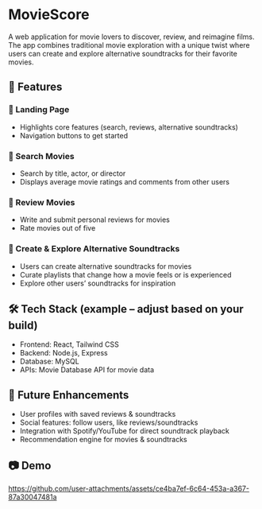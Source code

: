 # MovieScore

A web application for movie lovers to discover, review, and reimagine films. The app combines traditional movie exploration with a unique twist where users can create and explore alternative soundtracks for their favorite movies.

## 🚀 Features
### 🔹 Landing Page

- Highlights core features (search, reviews, alternative soundtracks)
- Navigation buttons to get started

### 🔹 Search Movies

- Search by title, actor, or director
- Displays average movie ratings and comments from other users

### 🔹 Review Movies

- Write and submit personal reviews for movies
- Rate movies out of five

### 🔹 Create & Explore Alternative Soundtracks

- Users can create alternative soundtracks for movies
- Curate playlists that change how a movie feels or is experienced
- Explore other users’ soundtracks for inspiration

## 🛠️ Tech Stack (example – adjust based on your build)

- Frontend: React, Tailwind CSS
- Backend: Node.js, Express
- Database: MySQL
- APIs: Movie Database API for movie data

## 📌 Future Enhancements

- User profiles with saved reviews & soundtracks
- Social features: follow users, like reviews/soundtracks
- Integration with Spotify/YouTube for direct soundtrack playback
- Recommendation engine for movies & soundtracks

## 📷 Demo 

https://github.com/user-attachments/assets/ce4ba7ef-6c64-453a-a367-87a30047481a
